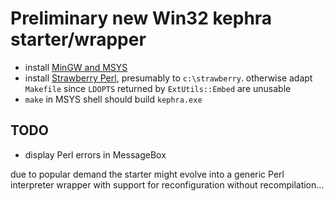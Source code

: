 # Preliminary new Win32 kephra starter/wrapper

* install [MinGW and MSYS](http://www.mingw.org/)
* install [Strawberry Perl](http://strawberryperl.com/), presumably to `c:\strawberry`. otherwise adapt `Makefile` since `LDOPTS` returned by `ExtUtils::Embed` are unusable
* `make` in MSYS shell should build `kephra.exe`

## TODO

* display Perl errors in MessageBox

due to popular demand the starter might evolve into a generic Perl interpreter wrapper with support for reconfiguration without recompilation...
